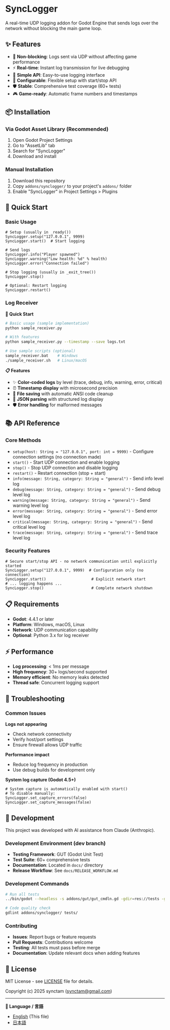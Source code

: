 # SyncLogger

A real-time UDP logging addon for Godot Engine that sends logs over the network without blocking the main game loop.

## ✨ Features

- 🚀 **Non-blocking**: Logs sent via UDP without affecting game performance
- ⚡ **Real-time**: Instant log transmission for live debugging
- 🎯 **Simple API**: Easy-to-use logging interface
- 🔧 **Configurable**: Flexible setup with start/stop API
- 🛡️ **Stable**: Comprehensive test coverage (60+ tests)
- 🎮 **Game-ready**: Automatic frame numbers and timestamps

## 📦 Installation

### Via Godot Asset Library (Recommended)
1. Open Godot Project Settings
2. Go to "AssetLib" tab
3. Search for "SyncLogger"
4. Download and install

### Manual Installation
1. Download this repository
2. Copy `addons/synclogger/` to your project's `addons/` folder
3. Enable "SyncLogger" in Project Settings > Plugins

## 🚀 Quick Start

### Basic Usage
```gdscript
# Setup (usually in _ready())
SyncLogger.setup("127.0.0.1", 9999)
SyncLogger.start()  # Start logging

# Send logs
SyncLogger.info("Player spawned")
SyncLogger.warning("Low health: %d" % health)
SyncLogger.error("Connection failed")

# Stop logging (usually in _exit_tree())
SyncLogger.stop()

# Optional: Restart logging
SyncLogger.restart()
```

### Log Receiver

**🚀 Quick Start**
```bash
# Basic usage (sample implementation)
python sample_receiver.py

# With features
python sample_receiver.py --timestamp --save logs.txt

# Use sample scripts (optional)
sample_receiver.bat    # Windows
./sample_receiver.sh   # Linux/macOS
```

**📋 Features**
- ✨ **Color-coded logs** by level (trace, debug, info, warning, error, critical)
- ⏰ **Timestamp display** with microsecond precision
- 💾 **File saving** with automatic ANSI code cleanup
- 🎯 **JSON parsing** with structured log display
- 🛡️ **Error handling** for malformed messages

## 📚 API Reference

### Core Methods
- `setup(host: String = "127.0.0.1", port: int = 9999)` - Configure connection settings (no connection made)
- `start()` - Start UDP connection and enable logging
- `stop()` - Stop UDP connection and disable logging
- `restart()` - Restart connection (stop + start)
- `info(message: String, category: String = "general")` - Send info level log
- `debug(message: String, category: String = "general")` - Send debug level log
- `warning(message: String, category: String = "general")` - Send warning level log
- `error(message: String, category: String = "general")` - Send error level log
- `critical(message: String, category: String = "general")` - Send critical level log
- `trace(message: String, category: String = "general")` - Send trace level log

### Security Features
```gdscript
# Secure start/stop API - no network communication until explicitly started
SyncLogger.setup("127.0.0.1", 9999)  # Configuration only (no connection)
SyncLogger.start()                    # Explicit network start
# ... logging happens ...
SyncLogger.stop()                     # Complete network shutdown
```

## 📋 Requirements

- **Godot**: 4.4.1 or later
- **Platform**: Windows, macOS, Linux
- **Network**: UDP communication capability
- **Optional**: Python 3.x for log receiver

## ⚡ Performance

- **Log processing**: < 1ms per message
- **High frequency**: 30+ logs/second supported
- **Memory efficient**: No memory leaks detected
- **Thread safe**: Concurrent logging support

## 🔧 Troubleshooting

### Common Issues

**Logs not appearing**
- Check network connectivity
- Verify host/port settings
- Ensure firewall allows UDP traffic

**Performance impact**
- Reduce log frequency in production
- Use debug builds for development only

**System log capture (Godot 4.5+)**
```gdscript
# System capture is automatically enabled with start()
# To disable manually:
SyncLogger.set_capture_errors(false)
SyncLogger.set_capture_messages(false)
```

## 🤝 Development

This project was developed with AI assistance from Claude (Anthropic).

### Development Environment (dev branch)
- **Testing Framework**: GUT (Godot Unit Test)
- **Test Suite**: 60+ comprehensive tests
- **Documentation**: Located in `docs/` directory
- **Release Workflow**: See `docs/RELEASE_WORKFLOW.md`

### Development Commands
```bash
# Run all tests
../bin/godot --headless -s addons/gut/gut_cmdln.gd -gdir=res://tests -gexit

# Code quality check
gdlint addons/synclogger/ tests/
```

### Contributing
- **Issues**: Report bugs or feature requests
- **Pull Requests**: Contributions welcome
- **Testing**: All tests must pass before merge
- **Documentation**: Update relevant docs when adding features

## 📄 License

MIT License - see [LICENSE](LICENSE) file for details.

Copyright (c) 2025 synctam (synctam@gmail.com)

---

**📖 Language / 言語**
- [English](README.md) (This file)
- [日本語](README_ja.md)
